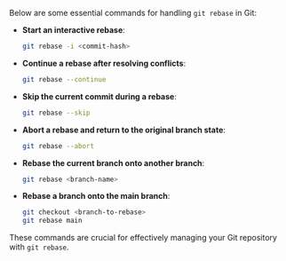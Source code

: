 Below are some essential commands for handling `git rebase` in Git:

- **Start an interactive rebase**:
    ```sh
    git rebase -i <commit-hash>
    ```

- **Continue a rebase after resolving conflicts**:
    ```sh
    git rebase --continue
    ```

- **Skip the current commit during a rebase**:
    ```sh
    git rebase --skip
    ```

- **Abort a rebase and return to the original branch state**:
    ```sh
    git rebase --abort
    ```

- **Rebase the current branch onto another branch**:
    ```sh
    git rebase <branch-name>
    ```

- **Rebase a branch onto the main branch**:
    ```sh
    git checkout <branch-to-rebase>
    git rebase main
    ```

These commands are crucial for effectively managing your Git repository with `git rebase`.

